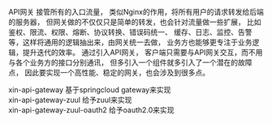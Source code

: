 

API网关 接管所有的入口流量，
类似Nginx的作用，将所有用户的请求转发给后端的服务器，
但网关做的不仅仅只是简单的转发，也会针对流量做一些扩展，
比如鉴权、限流、权限、熔断、协议转换、错误码统一、
缓存、日志、监控、告警等，这样将通用的逻辑抽出来，由网关统一去做，
业务方也能够更专注于业务逻辑，提升迭代的效率。 通过引入API网关，
客户端只需要与API网关交互，而不用与各个业务方的接口分别通讯，
但多引入一个组件就多引入了一个潜在的故障点，
因此要实现一个高性能、稳定的网关，也会涉及到很多点。


xin-api-gateway              基于springcloud gateway来实现  
xin-api-gateway-zuul         给予zuul来实现  
xin-api-gateway-zuul-oauth2  给予oauth2.0来实现  